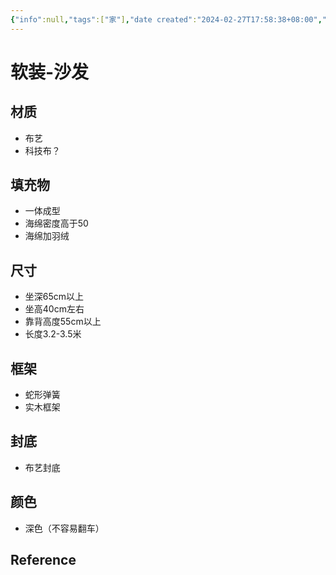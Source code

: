 ```yaml
---
{"info":null,"tags":["家"],"date created":"2024-02-27T17:58:38+08:00","date modified":"2024-04-16T16:39:44+08:00","dg-publish":true,"aliases":[],"permalink":"/card/软装-沙发/","dgPassFrontmatter":true,"noteIcon":"2","created":"2024-02-27T17:58:38+08:00","updated":"2024-04-16T16:39:44+08:00"}
---
```



# 软装-沙发

## 材质

- 布艺
- 科技布？

## 填充物

- 一体成型
- 海绵密度高于50
- 海绵加羽绒

## 尺寸

- 坐深65cm以上
- 坐高40cm左右
- 靠背高度55cm以上
- 长度3.2-3.5米

## 框架

- 蛇形弹簧
- 实木框架

## 封底

- 布艺封底

## 颜色

- 深色（不容易翻车）

## Reference
